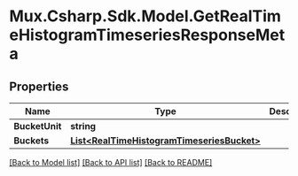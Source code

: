 # Mux.Csharp.Sdk.Model.GetRealTimeHistogramTimeseriesResponseMeta

## Properties

Name | Type | Description | Notes
------------ | ------------- | ------------- | -------------
**BucketUnit** | **string** |  | [optional] 
**Buckets** | [**List&lt;RealTimeHistogramTimeseriesBucket&gt;**](RealTimeHistogramTimeseriesBucket.md) |  | [optional] 

[[Back to Model list]](../README.md#documentation-for-models) [[Back to API list]](../README.md#documentation-for-api-endpoints) [[Back to README]](../README.md)

